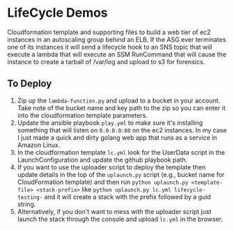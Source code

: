 # LifeCycle Demos

Cloudformation template and supporting files to build a web tier of ec2 instances in an autoscaling group behind an ELB. If the ASG ever terminates one of its instances it will send a lifecycle hook to an SNS topic that will execute a lambda that will execute an SSM RunCommand that will cause the instance to create a tarball of /var/log and upload to s3 for forensics.

## To Deploy

1. Zip up the `lambda-function.py` and upload to a bucket in your account. Take note of the bucket name and key path to the zip so you can enter it into the cloudformation template parameters.
1. Update the ansible playbook `play.yml` to make sure it's installing something that will listen on `0.0.0.0:80` on the ec2 instances. In my case I just made a quick and dirty golang web app that runs as a service in Amazon Linux. 
1. In the cloudformation template `lc.yml` look for the UserData script in the LaunchConfiguration and update the github playbook path.
1. If you want to use the uploader script to deploy the template then update details in the top of the `uplaunch.py` script (e.g., bucket name for CloudFormation template) and then run `python uplaunch.py <template-file> <stack-prefix>` like `python uplaunch.py lc.yml lifecycle-testing-` and it will create a stack with the prefix followed by a guid string. 
1. Alternatively, if you don't want to mess with the uploader script just launch the stack through the console and upload `lc.yml` in the browser. 